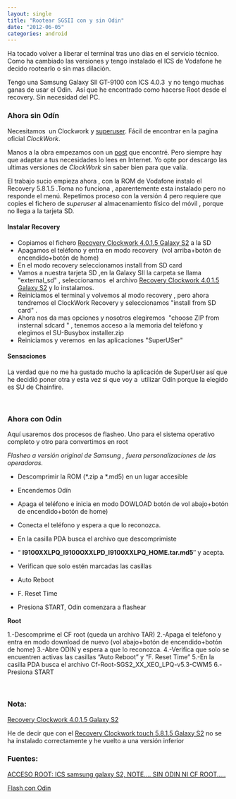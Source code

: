 ```yaml
---
layout: single
title: "Rootear SGSII con y sin Odin"
date: "2012-06-05"
categories: android
---
```


Ha tocado volver a liberar el terminal tras uno días en el servicio técnico. Como ha cambiado las versiones y tengo instalado el ICS de Vodafone he decido rootearlo o sin mas dilación.

Tengo una Samsung Galaxy SII GT-9100 con ICS 4.0.3  y no tengo muchas ganas de usar el Odin.  Así que he encontrado como hacerse Root desde el recovery. Sin necesidad del PC.

### Ahora sin Odín

Necesitamos  un Clockwork y [superuser](https://www.clockworkmod.com/rommanager/device/galaxys2/developer/chainsdd?manifest=http%3A%2F%2Fchainsdd.github.com%2FSuperuser%2Fmanifest.js&name=Superuser&deviceName=Samsung%20GalaxyS2 "ClockWork SuperUser"). Fácil de encontrar en la pagina oficial _ClockWork_.

Manos a la obra empezamos con un [post](https://www.zoneandroids.com/smartphone-samsung/acceso-root-ics-samsung-galaxy-s2-note-sin-odin-ni-cf-root/msg497/?PHPSESSID=7d1684cb512322e546f41a8a243fce15#msg497) que encontré. Pero siempre hay que adaptar a tus necesidades lo lees en Internet. Yo opte por descargo las ultimas versiones de _ClockWork_ sin saber bien para que valía.

El trabajo sucio empieza ahora , con la ROM de Vodafone instalo el Recovery 5.8.1.5 .Toma no funciona , aparentemente esta instalado pero no responde el menú. Repetimos proceso con la versión 4 pero requiere que copies el fichero de _superuser_ al almacenamiento físico del móvil , porque no llega a la tarjeta SD.

#### **Instalar Recovery**

- Copiamos el fichero [Recovery Clockwork 4.0.1.5 Galaxy S2](https://download.clockworkmod.com/recoveries/recovery-clockwork-4.0.1.5-galaxys2.zip) a la SD
- Apagamos el teléfono y entra en modo recovery  (vol arriba+botón de encendido+botón de home)
- En el modo recovery seleccionamos install from SD card
- Vamos a nuestra tarjeta SD ,en la Galaxy SII la carpeta se llama "external\_sd" , seleccionamos  el archivo [Recovery Clockwork 4.0.1.5 Galaxy S2](https://download.clockworkmod.com/recoveries/recovery-clockwork-4.0.1.5-galaxys2.zip) y lo instalamos.
- Reiniciamos el terminal y volvemos al modo recovery , pero ahora tendremos el ClockWork Recovery y seleccionamos "install from SD card" .
- Ahora nos da mas opciones y nosotros elegiremos  "choose ZIP from insternal sdcard " , tenemos acceso a la memoria del teléfono y elegimos el SU-Busybox installer.zip
- Reiniciamos y veremos  en las aplicaciones "SuperUSer"

#### **Sensaciones**

La verdad que no me ha gustado mucho la aplicación de SuperUser así que he decidió poner otra y esta vez si que voy a  utilizar Odín porque la elegido es SU de Chainfire.

 

### Ahora con Odín

Aquí usaremos dos procesos de flasheo. Uno para el sistema operativo completo y otro para convertimos en root

_Flasheo a versión original de Samsung , fuera personalizaciones de las operadoras._

- Descomprimir la ROM (\*.zip a \*.md5) en un lugar accesible
- Encendemos Odín
- Apaga el teléfono e inicia en modo DOWLOAD botón de vol abajo+botón de encendido+botón de home)
- Conecta el teléfono y espera a que lo reconozca.
- En la casilla PDA busca el archivo que descomprimiste
- “ **I9100XXLPQ\_I9100OXXLPD\_I9100XXLPQ\_HOME.tar.md5**″ y acepta.
- Verifican que solo estén marcadas las casillas

- Auto Reboot
- F. Reset Time
- Presiona START, Odin comenzara a flashear

**Root**

1.-Descomprime el CF root (queda un archivo TAR) 2.-Apaga el teléfono y entra en modo download de nuevo (vol abajo+botón de encendido+botón de home) 3.-Abre ODIN y espera a que lo reconozca. 4.-Verifica que solo se encuentren activas las casillas “Auto Reboot” y “F. Reset Time” 5.-En la casilla PDA busca el archivo Cf-Root-SGS2\_XX\_XEO\_LPQ-v5.3-CWM5 6.-Presiona START

 

### Nota:

[Recovery Clockwork 4.0.1.5 Galaxy S2](https://download.clockworkmod.com/recoveries/recovery-clockwork-4.0.1.5-galaxys2.zip)

He de decir que con el [Recovery Clockwork touch 5.8.1.5 Galaxy S2](https://download.clockworkmod.com/recoveries/recovery-clockwork-touch-5.8.1.5-galaxys2.zip "Recovery Clockwork Touch 5.8.1.5 Galaxy S2") no se ha instalado correctamente y he vuelto a una versión inferior

### Fuentes:

[ACCESO ROOT: ICS samsung galaxy S2, NOTE.... SIN ODIN NI CF ROOT.....](https://www.zoneandroids.com/smartphone-samsung/acceso-root-ics-samsung-galaxy-s2-note-sin-odin-ni-cf-root/msg497/?PHPSESSID=7d1684cb512322e546f41a8a243fce15#msg497)

[Flash con Odin](https://georgx.wordpress.com/tag/cf-root-xda/)

